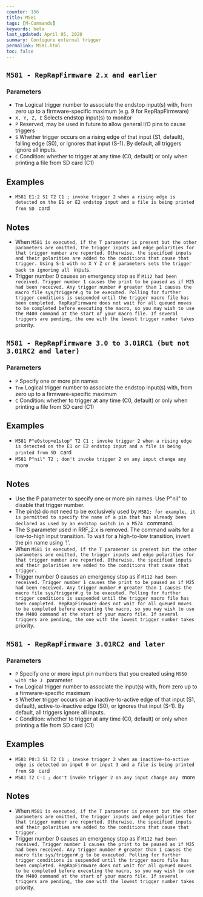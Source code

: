 ```yaml
---
counter: 156
title: M581
tags: [M-Commands] 
keywords: beta 
last_updated: April 05, 2020 
summary: Configure external trigger 
permalink: M581.html
toc: false 
---
```



## ` M581 - RepRapFirmware 2.x and earlier  ` 

### Parameters

* `Tnn` Logical trigger number to associate the endstop input(s) with, from zero up to a firmware-specific maximum (e.g. 9 for RepRapFirmware)
* `X, Y, Z, E` Selects endstop input(s) to monitor
* `P` Reserved, may be used in future to allow general I/O pins to cause triggers
* `S` Whether trigger occurs on a rising edge of that input (S1, default), falling edge (S0), or ignores that input (S-1). By default, all triggers ignore all inputs.
* `C` Condition: whether to trigger at any time (C0, default) or only when printing a file from SD card (C1)

## Examples

* ` M581 E1:2 S1 T2 C1 ; invoke trigger 2 when a rising edge is detected on the E1 or E2 endstop input and a file is being printed from SD  ` card

## Notes

* When ` M581 is executed, if the T parameter is present but the other parameters are omitted, the trigger inputs and edge polarities for that trigger number are reported. Otherwise, the specified inputs and their polarities are added to the conditions that cause that trigger. Using S-1 with no X Y Z or E parameters sets the trigger back to ignoring all  ` inputs.
* Trigger number 0 causes an emergency stop as if ` M112 had been received. Trigger number 1 causes the print to be paused as if M25 had been received. Any trigger number # greater than 1 causes the macro file sys/trigger#.g to be executed. Polling for further trigger conditions is suspended until the trigger macro file has been completed. RepRapFirmware does not wait for all queued moves to be completed before executing the macro, so you may wish to use the M400 command at the start of your macro file. If several triggers are pending, the one with the lowest trigger number takes  ` priority.

## ` M581 - RepRapFirmware 3.0 to 3.01RC1 (but not 3.01RC2 and later)  ` 

### Parameters

* `P` Specify one or more pin names
* `Tnn` Logical trigger number to associate the endstop input(s) with, from zero up to a firmware-specific maximum
* `C` Condition: whether to trigger at any time (C0, default) or only when printing a file from SD card (C1)

## Examples

* ` M581 P"e0stop+e1stop" T2 C1 ; invoke trigger 2 when a rising edge is detected on the E1 or E2 endstop input and a file is being printed from SD  ` card
* ` M581 P"nil" T2 ; don't invoke trigger 2 on any input change any  ` more

## Notes

* Use the P parameter to specify one or more pin names. Use P"nil" to disable that trigger number.
* The pin(s) do not need to be exclusively used by ` M581; for example, it is permitted to specify the name of a pin that has already been declared as used by an endstop switch in a M574  ` command.
* The S parameter used in RRF_2.x  is removed. The command waits for a low-to-high input transition. To wait for a high-to-low transition, invert the pin name using '!'.
* When ` M581 is executed, if the T parameter is present but the other parameters are omitted, the trigger inputs and edge polarities for that trigger number are reported. Otherwise, the specified inputs and their polarities are added to the conditions that cause that trigger.  ` 
* Trigger number 0 causes an emergency stop as if ` M112 had been received. Trigger number 1 causes the print to be paused as if M25 had been received. Any trigger number # greater than 1 causes the macro file sys/trigger#.g to be executed. Polling for further trigger conditions is suspended until the trigger macro file has been completed. RepRapFirmware does not wait for all queued moves to be completed before executing the macro, so you may wish to use the M400 command at the start of your macro file. If several triggers are pending, the one with the lowest trigger number takes  ` priority.

## ` M581 - RepRapFirmware 3.01RC2 and later  ` 

### Parameters

* `P` Specify one or more input pin numbers that you created using ` M950 with the J  ` parameter
* `Tnn` Logical trigger number to associate the input(s) with, from zero up to a firmware-specific maximum
* `S` Whether trigger occurs on an inactive-to-active edge of that input (S1, default), active-to-inactive edge (S0), or ignores that input (S-1). By default, all triggers ignore all inputs.
* `C` Condition: whether to trigger at any time (C0, default) or only when printing a file from SD card (C1)

## Examples

* ` M581 P0:3 S1 T2 C1 ; invoke trigger 2 when an inactive-to-active edge is detected on input 0 or input 3 and a file is being printed from SD  ` card
* ` M581 T2 C-1 ; don't invoke trigger 2 on any input change any  ` more

## Notes

* When ` M581 is executed, if the T parameter is present but the other parameters are omitted, the trigger inputs and edge polarities for that trigger number are reported. Otherwise, the specified inputs and their polarities are added to the conditions that cause that trigger.  ` 
* Trigger number 0 causes an emergency stop as if ` M112 had been received. Trigger number 1 causes the print to be paused as if M25 had been received. Any trigger number # greater than 1 causes the macro file sys/trigger#.g to be executed. Polling for further trigger conditions is suspended until the trigger macro file has been completed. RepRapFirmware does not wait for all queued moves to be completed before executing the macro, so you may wish to use the M400 command at the start of your macro file. If several triggers are pending, the one with the lowest trigger number takes  ` priority.

